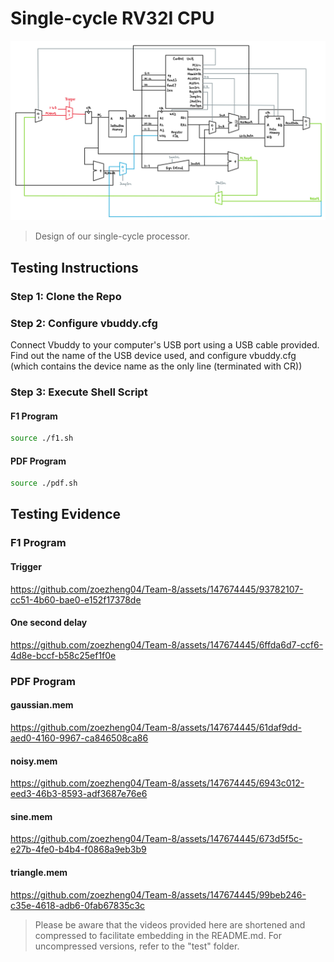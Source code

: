 # Single-cycle RV32I CPU

</center>

<p align="center"> <img src="images/single-cycle.png" width = "900"> </p>

> Design of our single-cycle processor.

## Testing Instructions

### Step 1: Clone the Repo
### Step 2: Configure vbuddy.cfg
Connect Vbuddy to your computer's USB port using a USB cable provided. Find out the name of the USB device used, and configure vbuddy.cfg (which contains the device name as the only line (terminated with CR))

### Step 3: Execute Shell Script

#### F1 Program

```bash
source ./f1.sh

```

#### PDF Program

```bash
source ./pdf.sh

```

## Testing Evidence
### F1 Program

#### Trigger

https://github.com/zoezheng04/Team-8/assets/147674445/93782107-cc51-4b60-bae0-e152f17378de

#### One second delay

https://github.com/zoezheng04/Team-8/assets/147674445/6ffda6d7-ccf6-4d8e-bccf-b58c25ef1f0e

### PDF Program

#### gaussian.mem

https://github.com/zoezheng04/Team-8/assets/147674445/61daf9dd-aed0-4160-9967-ca846508ca86

#### noisy.mem

https://github.com/zoezheng04/Team-8/assets/147674445/6943c012-eed3-46b3-8593-adf3687e76e6

#### sine.mem

https://github.com/zoezheng04/Team-8/assets/147674445/673d5f5c-e27b-4fe0-b4b4-f0868a9eb3b9

#### triangle.mem

https://github.com/zoezheng04/Team-8/assets/147674445/99beb246-c35e-4618-adb6-0fab67835c3c

> Please be aware that the videos provided here are shortened and compressed to facilitate embedding in the README.md. For uncompressed versions, refer to the "test" folder.

